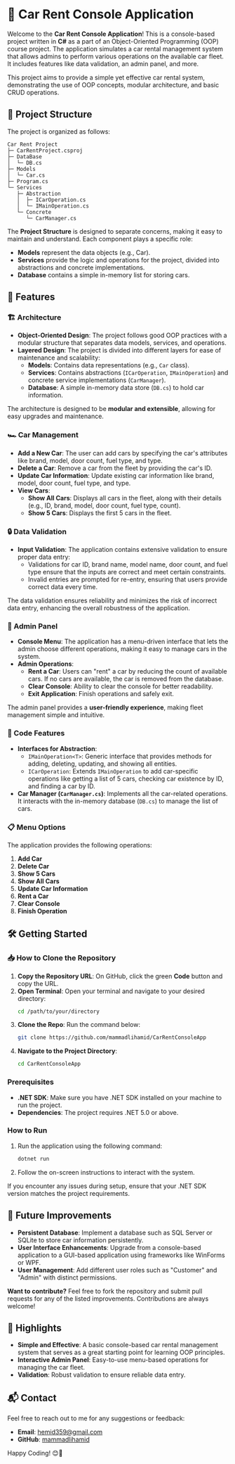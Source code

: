 # 🚗 Car Rent Console Application

Welcome to the **Car Rent Console Application**! This is a console-based project written in **C#** as a part of an Object-Oriented Programming (OOP) course project. The application simulates a car rental management system that allows admins to perform various operations on the available car fleet. It includes features like data validation, an admin panel, and more.

This project aims to provide a simple yet effective car rental system, demonstrating the use of OOP concepts, modular architecture, and basic CRUD operations.

## 📂 Project Structure

The project is organized as follows:

```
Car Rent Project
├─ CarRentProject.csproj
├─ DataBase
│  └─ DB.cs
├─ Models
│  └─ Car.cs
├─ Program.cs
└─ Services
   ├─ Abstraction
   │  ├─ ICarOperation.cs
   │  └─ IMainOperation.cs
   └─ Concrete
      └─ CarManager.cs
```

The **Project Structure** is designed to separate concerns, making it easy to maintain and understand. Each component plays a specific role:
- **Models** represent the data objects (e.g., Car).
- **Services** provide the logic and operations for the project, divided into abstractions and concrete implementations.
- **Database** contains a simple in-memory list for storing cars.

## 🚀 Features

### 🏗️ Architecture
- **Object-Oriented Design**: The project follows good OOP practices with a modular structure that separates data models, services, and operations.
- **Layered Design**: The project is divided into different layers for ease of maintenance and scalability:
  - **Models**: Contains data representations (e.g., `Car` class).
  - **Services**: Contains abstractions (`ICarOperation`, `IMainOperation`) and concrete service implementations (`CarManager`).
  - **Database**: A simple in-memory data store (`DB.cs`) to hold car information.

The architecture is designed to be **modular and extensible**, allowing for easy upgrades and maintenance.

### 🏎️ Car Management
- **Add a New Car**: The user can add cars by specifying the car's attributes like brand, model, door count, fuel type, and type.
- **Delete a Car**: Remove a car from the fleet by providing the car's ID.
- **Update Car Information**: Update existing car information like brand, model, door count, fuel type, and type.
- **View Cars**:
  - **Show All Cars**: Displays all cars in the fleet, along with their details (e.g., ID, brand, model, door count, fuel type, count).
  - **Show 5 Cars**: Displays the first 5 cars in the fleet.

### 🔒 Data Validation
- **Input Validation**: The application contains extensive validation to ensure proper data entry:
  - Validations for car ID, brand name, model name, door count, and fuel type ensure that the inputs are correct and meet certain constraints.
  - Invalid entries are prompted for re-entry, ensuring that users provide correct data every time.

The data validation ensures reliability and minimizes the risk of incorrect data entry, enhancing the overall robustness of the application.

### 👥 Admin Panel
- **Console Menu**: The application has a menu-driven interface that lets the admin choose different operations, making it easy to manage cars in the system.
- **Admin Operations**:
  - **Rent a Car**: Users can "rent" a car by reducing the count of available cars. If no cars are available, the car is removed from the database.
  - **Clear Console**: Ability to clear the console for better readability.
  - **Exit Application**: Finish operations and safely exit.

The admin panel provides a **user-friendly experience**, making fleet management simple and intuitive.

### 📄 Code Features
- **Interfaces for Abstraction**:
  - `IMainOperation<T>`: Generic interface that provides methods for adding, deleting, updating, and showing all entities.
  - `ICarOperation`: Extends `IMainOperation` to add car-specific operations like getting a list of 5 cars, checking car existence by ID, and finding a car by ID.
- **Car Manager (`CarManager.cs`)**: Implements all the car-related operations. It interacts with the in-memory database (`DB.cs`) to manage the list of cars.

### 📋 Menu Options
The application provides the following operations:

1. **Add Car**
2. **Delete Car**
3. **Show 5 Cars**
4. **Show All Cars**
5. **Update Car Information**
6. **Rent a Car**
7. **Clear Console**
8. **Finish Operation**

## 🛠️ Getting Started

### 📥 How to Clone the Repository
1. **Copy the Repository URL**: On GitHub, click the green **Code** button and copy the URL.
2. **Open Terminal**: Open your terminal and navigate to your desired directory:
   ```bash
   cd /path/to/your/directory
   ```
3. **Clone the Repo**: Run the command below:
   ```bash
   git clone https://github.com/mammadlihamid/CarRentConsoleApp
   ```
4. **Navigate to the Project Directory**:
   ```bash
   cd CarRentConsoleApp
   ```

### Prerequisites
- **.NET SDK**: Make sure you have .NET SDK installed on your machine to run the project.
- **Dependencies**: The project requires .NET 5.0 or above.

### How to Run
1. Run the application using the following command:
   ```bash
   dotnet run
   ```
2. Follow the on-screen instructions to interact with the system.

If you encounter any issues during setup, ensure that your .NET SDK version matches the project requirements.

## 🚧 Future Improvements
- **Persistent Database**: Implement a database such as SQL Server or SQLite to store car information persistently.
- **User Interface Enhancements**: Upgrade from a console-based application to a GUI-based application using frameworks like WinForms or WPF.
- **User Management**: Add different user roles such as "Customer" and "Admin" with distinct permissions.

**Want to contribute?** Feel free to fork the repository and submit pull requests for any of the listed improvements. Contributions are always welcome!

## 🌟 Highlights
- **Simple and Effective**: A basic console-based car rental management system that serves as a great starting point for learning OOP principles.
- **Interactive Admin Panel**: Easy-to-use menu-based operations for managing the car fleet.
- **Validation**: Robust validation to ensure reliable data entry.

## 📬 Contact
Feel free to reach out to me for any suggestions or feedback:
- **Email**: hemid359@gmail.com  
- **GitHub**: [mammadlihamid](https://github.com/mammadlihamid)

Happy Coding! 😊🚀
